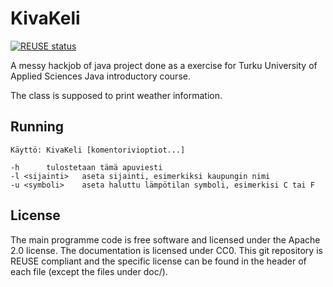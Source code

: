 <!--
SPDX-FileCopyrightText: 2021 Markus Murto

SPDX-License-Identifier: CC0-1.0
-->

# KivaKeli

[![REUSE status](https://api.reuse.software/badge/github.com/murtoM/KivaKeli)](https://api.reuse.software/info/github.com/murtoM/KivaKeli)

A messy hackjob of java project done as a exercise for Turku University of Applied Sciences Java introductory course.

The class is supposed to print weather information.

## Running
```
Käyttö: KivaKeli [komentorivioptiot...]

-h		tulostetaan tämä apuviesti
-l <sijainti>	aseta sijainti, esimerkiksi kaupungin nimi
-u <symboli>	aseta haluttu lämpötilan symboli, esimerkisi C tai F
```

## License

The main programme code is free software and licensed under the Apache 2.0 license. The documentation is licensed under CC0. This git repository is REUSE compliant and the specific license can be found in the header of each file (except the files under doc/).
